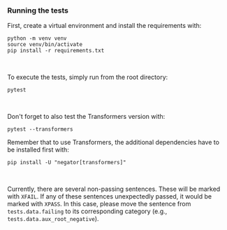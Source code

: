 ### Running the tests

First, create a virtual environment and install the requirements with:

```console
python -m venv venv
source venv/bin/activate
pip install -r requirements.txt
```

<br>

To execute the tests, simply run from the root directory:

```console
pytest
```
<br>

Don't forget to also test the Transformers version with:

```console
pytest --transformers
```

Remember that to use Transformers, the additional dependencies have to be installed first with:
```shell
pip install -U "negator[transformers]"
```

<br>

Currently, there are several non-passing sentences. These will be marked with
`XFAIL`. If any of these sentences unexpectedly passed, it would be marked with
`XPASS`. In this case, please move the sentence from `tests.data.failing` to
its corresponding category (e.g., `tests.data.aux_root_negative`).
